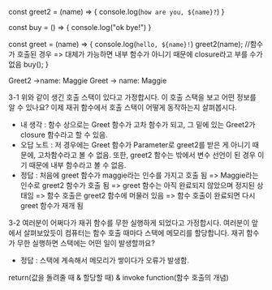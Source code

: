 const greet2 = (name) => {
    console.log(`how are you, ${name}?`)
}

const buy = () => {
    console.log("ok bye!")
}

const greet = (name) => {
    console.log(`hello, ${name}!`)
    greet2(name); //함수가 호출된 경우 => 대체가 가능하면 내부 함수가 아니기 때문에 closure라고 부를 수가 없음
    buy();
}

Greet2 ->name: Maggie
Greet -> name: Maggie 

3-1 위와 같이 생긴 호출 스택이 있다고 가정합시다. 이 호출 스택을 보고 어떤 정보를 알 수 있나요? 이제 재귀 함수에서 호출 스택이 어떻게 동작하는지 살펴봅시다.
- 내 생각 : 함수 상으로는 Greet 함수가 고차 함수가 되고, 그 밑에 있는 Greet2가 closure 함수라고 할 수 있음. 
- 오답 노트 : 저 경우에는 Greet 함수가 Parameter로 greet2를 받은 게 아니기 때문에, 고차함수라고 볼 수 없음. 또한, greet2 함수는 밖에서 변수 선언이 된 경우 이기 때문에 내부 함수라고 볼 수 없음. 
- 정답 : 처음에 greet 함수가 maggie라는 인수를 가지고 호출 됨 => Maggie라는 인수로 greet2 함수가 호출 됨 => greet 함수는 아직 완료되지 않았으며 정지된 상태임 => 함수 호출은 greet2 함수에 머물러 있음 => 함수 호출이 완료되면 다시 greet 함수가 재개 됨 

3-2 여러분이 어쩌다가 재귀 함수를 무한 실행하게 되었다고 가정합시다. 여러분이 앞에서 살펴보았듯이 컴퓨터는 함수 호출 때마다 스택에 메모리를 할당합니다. 재귀 함수가 무한 실행하면 스택에는 어떤 일이 발생할까요?
- 정답 : 스택에 계속해서 메모리가 쌓이다가 오류가 발생함.


return(값을 돌려줄 때 & 할당할 때) & invoke function(함수 호출의 개념)